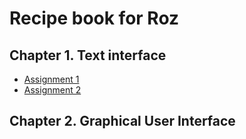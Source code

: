 # Recipe book for Roz

## Chapter 1. Text interface 
- [Assignment 1](./assignments/assignment1.md)
- [Assignment 2](./assignments/assignment2.md)

## Chapter 2. Graphical User Interface


